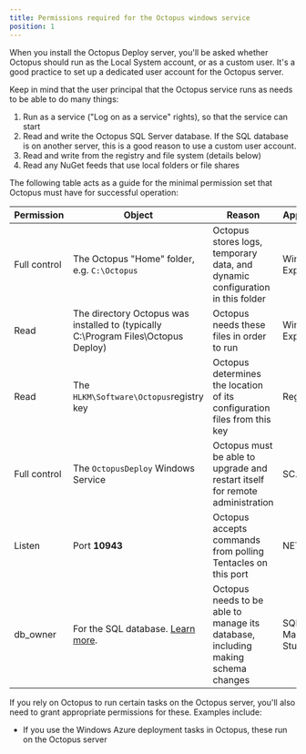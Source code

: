```yaml
---
title: Permissions required for the Octopus windows service
position: 1
---
```



When you install the Octopus Deploy server, you'll be asked whether Octopus should run as the Local System account, or as a custom user. It's a good practice to set up a dedicated user account for the Octopus server.


Keep in mind that the user principal that the Octopus service runs as needs to be able to do many things:

1. Run as a service ("Log on as a service" rights), so that the service can start
2. Read and write the Octopus SQL Server database. If the SQL database is on another server, this is a good reason to use a custom user account.
3. Read and write from the registry and file system (details below)
4. Read any NuGet feeds that use local folders or file shares



The following table acts as a guide for the minimal permission set that Octopus must have for successful operation:

| Permission | Object | Reason | Applied with |
| --- | --- | --- | --- |
| Full control | The Octopus "Home" folder, e.g. `C:\Octopus` | Octopus stores logs, temporary data, and dynamic configuration in this folder | Windows Explorer |
| Read | The directory Octopus was installed to (typically C:\Program Files\Octopus Deploy) | Octopus needs these files in order to run | Windows Explorer |
| Read | The `HLKM\Software\Octopus`registry key | Octopus determines the location of its configuration files from this key | Regedit |
| Full control | The `OctopusDeploy` Windows Service | Octopus must be able to upgrade and restart itself for remote administration | SC.EXE |
| Listen | Port **10943** | Octopus accepts commands from polling Tentacles on this port | NETSH.EXE |
| db\_owner | For the SQL database. [Learn more](/docs/installation/installing-octopus/sql-server-database-requirements.md). | Octopus needs to be able to manage its database, including making schema changes | SQL Server Management Studio |


If you rely on Octopus to run certain tasks on the Octopus server, you'll also need to grant appropriate permissions for these. Examples include:

- If you use the Windows Azure deployment tasks in Octopus, these run on the Octopus server
